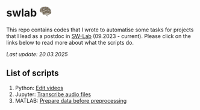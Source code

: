 # swlab <img src="./script/swlogo.jpg" width=auto height="27">
This repo contains codes that I wrote to automatise some tasks for projects that I lead as a postdoc in [SW-Lab](https://www.facebook.com/p/%E5%AC%B0%E5%B9%BC%E5%85%92%E5%A4%A7%E8%85%A6%E7%99%BC%E5%B1%95%E8%88%87%E5%AD%B8%E7%BF%92%E5%AF%A6%E9%A9%97%E5%AE%A4-100093631808042) (09.2023 - current). Please click on the links below to read more about what the scripts do.

_Last update: 20.03.2025_

## List of scripts
1. Python: [Edit videos](https://github.com/smy1/swlab/blob/main/python/)
2. Jupyter: [Transcribe audio files](https://github.com/smy1/swlab/blob/main/script/)
3. MATLAB: [Prepare data before preprocessing](https://github.com/smy1/swlab/blob/main/matlab/)
